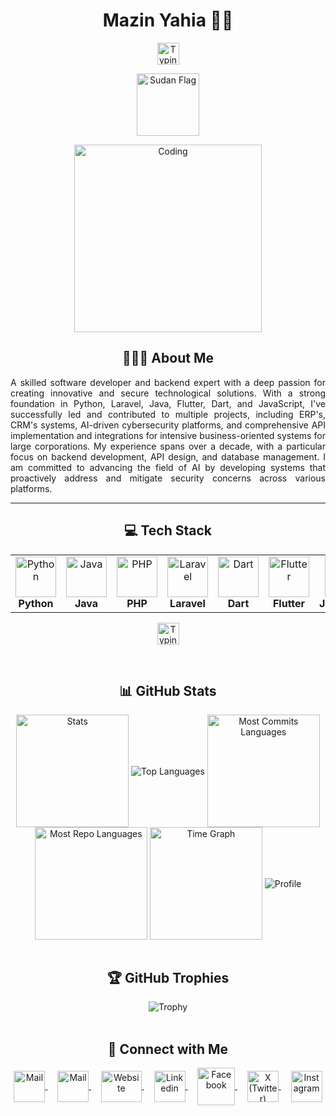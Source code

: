 <h1 align="center">Mazin Yahia 🧑‍💻</h1>
<p align="center">
   <img src="https://readme-typing-svg.demolab.com?font=Roboto+Slab&color=%237E3ACE&size=30&center=true&vCenter=true&width=450&duration=1500&pause=1000&lines=Software+Developer;Backend+Expert;AI+Enthusiast" width="auto" height="35" alt="Typing"/>
</p>
<p align="center">
  <img src="https://flagcdn.com/sd.svg" width="100" height="auto" alt="Sudan Flag"/>
</p>
<p align="center">
  <img src="https://res.cloudinary.com/dry07iyvo/image/upload/v1735366890/coding_utrxxa.gif" width="300" height="auto" alt="Coding"/>
</p>
<h2 align="center">👨🏻‍💻 About Me</h2>
<p align="justify">
A skilled software developer and backend expert with a deep passion for creating innovative and secure technological solutions. With a strong foundation in Python, Laravel, Java, Flutter, Dart, and JavaScript, I've successfully led and contributed to multiple projects, including ERP's, CRM's systems, AI-driven cybersecurity platforms, and comprehensive API implementation and integrations for intensive business-oriented systems for large corporations. My experience spans over a decade, with a particular focus on backend development, API design, and database management. I am committed to advancing the field of AI by developing systems that proactively address and mitigate security concerns across various platforms.
</p>

---
<h2 align="center">💻 Tech Stack</h2>
<table align="center">
<tr>
   <td align="center"><img src="https://cdn.worldvectorlogo.com/logos/python-5.svg" width="65" height="65" alt="Python"/><br><b>Python</b></td>
   <td align="center"><img src="https://cdn.worldvectorlogo.com/logos/java-14.svg" width="65" height="65" alt="Java"/><br><b>Java</b></td>
   <td align="center"><img src="https://upload.wikimedia.org/wikipedia/commons/2/27/PHP-logo.svg" width="65" height="65" alt="PHP"/><br><b>PHP</b></td>
   <td align="center"><img src="https://cdn.worldvectorlogo.com/logos/laravel-2.svg" width="65" height="65" alt="Laravel"/><br><b>Laravel</b></td>
   <td align="center"><img src="https://cdn.worldvectorlogo.com/logos/dart.svg" width="65" height="65" alt="Dart"/><br><b>Dart</b></td>
   <td align="center"><img src="https://cdn.worldvectorlogo.com/logos/flutter.svg" width="65" height="65" alt="Flutter"/><br><b>Flutter</b></td>
   <td align="center"><img src="https://cdn.worldvectorlogo.com/logos/javascript-1.svg" width="65" height="65" alt="JavaScript"/><br><b>JavaScript</b></td>
   <td align="center"><img src="https://cdn.worldvectorlogo.com/logos/nodejs-icon.svg" width="65" height="65" alt="NodeJS"/><br><b>Node.js</b></td>
   <td align="center"><img src="https://www.vectorlogo.zone/logos/mysql/mysql-ar21.svg" width="65" height="65" alt="MySQL"/><br><b>MySQL</b></td>
   <td align="center"><img src="https://cdn.worldvectorlogo.com/logos/mongodb-icon-1-1.svg" width="65" height="65" alt="MongoDB"/><br><b>MongoDB</b></td>
</tr>
</table>
<p align="center">
   <img src="https://readme-typing-svg.demolab.com?font=Roboto+Slab&color=%237E3ACE&size=30&center=true&vCenter=true&width=450&duration=1500&pause=1000&lines=Backend+Development;API+Design;Database+Management" width="auto" height="35" alt="Typing"/>
</p>
<br>

<h2 align="center">📊 GitHub Stats</h2>
<div align="center">
  <img align="center" src="http://github-profile-summary-cards.vercel.app/api/cards/stats?username=alphazee09&theme=transparent" height="180em" alt="Stats"/>
  <img align="center" src="https://github-readme-stats.vercel.app/api/top-langs?username=alphazee09&hide_border=true&no-bg=true&no-frame=true&layout=compact&theme=transparent&langs_count=8&hide=jupyter%20notebook,css" alt="Top Languages"/>
  <img align="center" src="http://github-profile-summary-cards.vercel.app/api/cards/most-commit-language?username=alphazee09&theme=transparent&exclude=html,CSS,Jupyter%20Notebook" height="180em" alt="Most Commits Languages"/>
  <img align="center" src="http://github-profile-summary-cards.vercel.app/api/cards/repos-per-language?username=alphazee09&theme=transparent&exclude=html,CSS,Jupyter%20Notebook" height="180em" alt="Most Repo Languages"/>
  <img align="center" src="http://github-profile-summary-cards.vercel.app/api/cards/productive-time?username=alphazee09&theme=transparent&utcOffset=5.30" height="180em" alt="Time Graph"/>
  <img align="center" src="https://github-profile-summary-cards.vercel.app/api/cards/profile-details?username=alphazee09&theme=transparent" alt='Profile'/>
</div>

<br>

<h2 align="center">🏆 GitHub Trophies</h2>
<div align=center>
  <img src="https://github-profile-trophy.vercel.app/?username=alphazee09&row=2&column=3&no-bg=true&margin-w=2&margin-h=2&no-frame=true" alt="Trophy"/>
</div>

<br>

<h2 align="center">🔗 Connect with Me</h2>
<p align="center">
  <a href="mailto:mz@mazinyahia.com">
    <img align="center" src="https://cdn.worldvectorlogo.com/logos/proton-mail-1.svg" width="50" height="50" alt="Mail" />
  </a>
  &nbsp;&nbsp;&nbsp;
  <a href="mailto:tama26phone@gmail.com">
    <img align="center" src="https://cdn.worldvectorlogo.com/logos/official-gmail-icon-2020-.svg" width="50" height="50" alt="Mail" />
  </a>
  &nbsp;&nbsp;&nbsp;
  <a href="https://mazinyahia.com">
    <img align="center" src="https://mazinyahia.com/storage/image-logo-photoroom.png" width="65" height="50" alt="Website"/>
  </a>
  &nbsp;&nbsp;&nbsp;
  <a href="https://linkedin.com/in/alphazee09">
    <img align="center" src="https://cdn.worldvectorlogo.com/logos/linkedin-icon-3.svg" width="50" height="50" alt="Linkedin"/>
  </a>
   &nbsp;&nbsp;&nbsp;
  <a href="https://www.facebook.com/alphazee09">
    <img align="center" src="https://cdn.worldvectorlogo.com/logos/facebook.svg" width="60" height="60" alt="Facebook"/>
  </a>
  &nbsp;&nbsp;&nbsp;
  <a href="https://x.com/alphazee09">
    <img align="center" src="https://cdn.worldvectorlogo.com/logos/x-2.svg" width="50" height="50" alt="X (Twitter)"/>
  </a>
  &nbsp;&nbsp;&nbsp;
  <a href="https://www.instagram.com/alphazee_09">
    <img align="center" src="https://cdn.worldvectorlogo.com/logos/instagram-2016-5.svg" width="50" height="50" alt="Instagram"/>
  </a>
</p>

